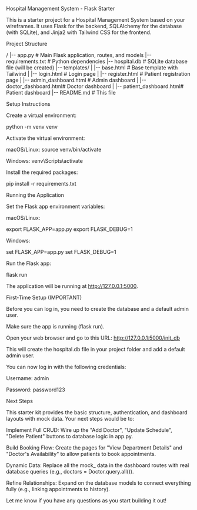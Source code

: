 Hospital Management System - Flask Starter

This is a starter project for a Hospital Management System based on your wireframes. It uses Flask for the backend, SQLAlchemy for the database (with SQLite), and Jinja2 with Tailwind CSS for the frontend.

Project Structure

/
|-- app.py             # Main Flask application, routes, and models
|-- requirements.txt   # Python dependencies
|-- hospital.db        # SQLite database file (will be created)
|-- templates/
|   |-- base.html          # Base template with Tailwind
|   |-- login.html         # Login page
|   |-- register.html      # Patient registration page
|   |-- admin_dashboard.html # Admin dashboard
|   |-- doctor_dashboard.html# Doctor dashboard
|   |-- patient_dashboard.html# Patient dashboard
|-- README.md          # This file


Setup Instructions

Create a virtual environment:

python -m venv venv


Activate the virtual environment:

macOS/Linux: source venv/bin/activate

Windows: venv\Scripts\activate

Install the required packages:

pip install -r requirements.txt


Running the Application

Set the Flask app environment variables:

macOS/Linux:

export FLASK_APP=app.py
export FLASK_DEBUG=1


Windows:

set FLASK_APP=app.py
set FLASK_DEBUG=1


Run the Flask app:

flask run


The application will be running at http://127.0.0.1:5000.

First-Time Setup (IMPORTANT)

Before you can log in, you need to create the database and a default admin user.

Make sure the app is running (flask run).

Open your web browser and go to this URL:
http://127.0.0.1:5000/init_db

This will create the hospital.db file in your project folder and add a default admin user.

You can now log in with the following credentials:

Username: admin

Password: password123

Next Steps

This starter kit provides the basic structure, authentication, and dashboard layouts with mock data. Your next steps would be to:

Implement Full CRUD: Wire up the "Add Doctor", "Update Schedule", "Delete Patient" buttons to database logic in app.py.

Build Booking Flow: Create the pages for "View Department Details" and "Doctor's Availability" to allow patients to book appointments.

Dynamic Data: Replace all the mock_ data in the dashboard routes with real database queries (e.g., doctors = Doctor.query.all()).

Refine Relationships: Expand on the database models to connect everything fully (e.g., linking appointments to history).

Let me know if you have any questions as you start building it out!